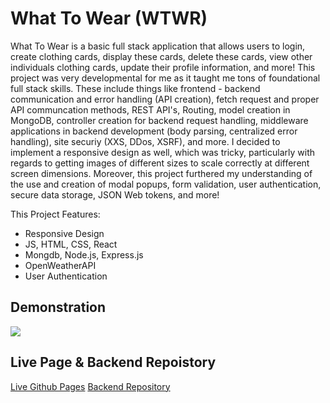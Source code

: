 # What To Wear (WTWR)

What To Wear is a basic full stack application that allows users to login, create clothing cards, display these cards, delete these cards, view other individuals clothing cards, update their profile information, and more! This project was very developmental for me as it taught me tons of foundational full stack skills. These include things like frontend - backend communication and error handling (API creation), fetch request and proper API communcation methods, REST API's, Routing, model creation in MongoDB, controller creation for backend request handling, middleware applications in backend development (body parsing, centralized error handling), site securiy (XXS, DDos, XSRF), and more. I decided to implement a responsive design as well, which was tricky, particularly with regards to getting images of different sizes to scale correctly at different screen dimensions. Moreover, this project furthered my understanding of the use and creation of modal popups, form validation, user authentication, secure data storage, JSON Web tokens, and more!

This Project Features:

- Responsive Design
- JS, HTML, CSS, React
- Mongdb, Node.js, Express.js
- OpenWeatherAPI
- User Authentication

## Demonstration

![](https://media.giphy.com/media/v1.Y2lkPTc5MGI3NjExeWRzN3dubjZyaGd4ZmFoYnN6dWk4YnFsMnZrbnc4eW9ubjg4OThzeSZlcD12MV9pbnRlcm5hbF9naWZfYnlfaWQmY3Q9Zw/Dla5MobtRtUAfd6qpb/giphy.gif)


## Live Page & Backend Repoistory
[Live Github Pages](https://chadmcasey.github.io/se_project_react/)
[Backend Repository](https://github.com/ChadMCasey/se_project_express)
